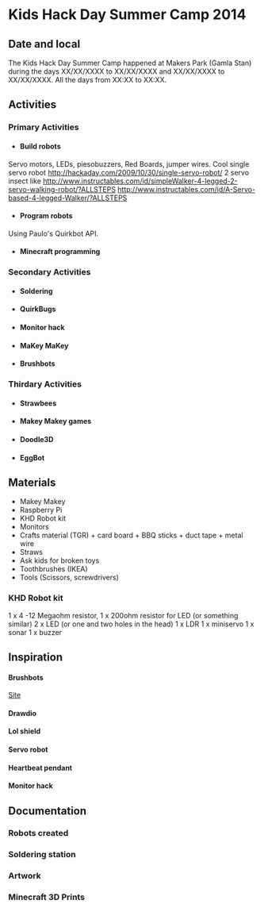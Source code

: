 # Kids Hack Day Summer Camp 2014

## Date and local
The Kids Hack Day Summer Camp happened at Makers Park (Gamla Stan) during the days XX/XX/XXXX to XX/XX/XXXX and XX/XX/XXXX to XX/XX/XXXX. All the days from XX:XX to XX:XX.

## Activities

### Primary Activities

* #### Build robots
Servo motors, LEDs, piesobuzzers, Red Boards, jumper wires.
Cool single servo robot
http://hackaday.com/2009/10/30/single-servo-robot/
2 servo insect like 
http://www.instructables.com/id/simpleWalker-4-legged-2-servo-walking-robot/?ALLSTEPS
http://www.instructables.com/id/A-Servo-based-4-legged-Walker/?ALLSTEPS

* #### Program robots
Using Paulo's Quirkbot API.

* #### Minecraft programming

### Secondary Activities

* #### Soldering
* #### QuirkBugs
* #### Monitor hack
* #### MaKey MaKey
* #### Brushbots

### Thirdary Activities

* #### Strawbees
* #### Makey Makey games
* #### Doodle3D
* #### EggBot

## Materials
* Makey Makey
* Raspberry Pi
* KHD Robot kit
* Monitors
* Crafts material (TGR) + card board + BBQ sticks + duct tape + metal wire
* Straws
* Ask kids for broken toys
* Toothbrushes (IKEA)
* Tools (Scissors, screwdrivers)

### KHD Robot kit

1 x 4 -12 Megaohm resistor, 
1 x 200ohm resistor for LED (or something similar)
2 x LED (or one and two holes in the head)
1 x LDR 
1 x miniservo
1 x sonar
1 x buzzer


## Inspiration

#### Brushbots
[Site](http://www.makershed.com/BrushBots_p/msbb.htm)

#### Drawdio
[](https://www.youtube.com/watch?v=Qmp-Qi7-ltY)

#### Lol shield
[](https://www.youtube.com/watch?v=FVRrOtP1Dvk)

#### Servo robot
[](https://www.youtube.com/watch?v=DWSbFfW3lC4)

#### Heartbeat pendant
[](https://www.youtube.com/watch?v=QTFiRFCth1Y)

#### Monitor hack
[](https://www.youtube.com/watch?v=zL_HAmWQTgA)

## Documentation

### Robots created

### Soldering station

### Artwork

### Minecraft 3D Prints